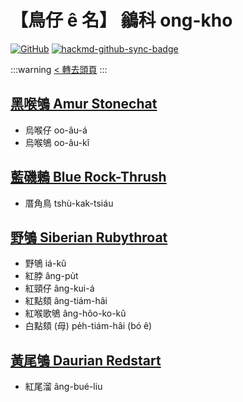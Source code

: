 # 【鳥仔 ê 名】 鶲科 ong-kho

[![GitHub](https://img.shields.io/badge/GitHub-black?logo=github)](https://github.com/siansiansu/tsiau-a-e-mia)
[![hackmd-github-sync-badge](https://hackmd.io/DtZUYj5mRcGTXF_l8CbGtA/badge)](https://hackmd.io/DtZUYj5mRcGTXF_l8CbGtA)

:::warning
[< 轉去頭頁](https://hackmd.io/@siansiansu/Hy4VzNvha)
:::

## [黑喉鴝 Amur Stonechat](https://ebird.org/species/stonec7)

- 烏喉仔 oo-âu-á
- 烏喉鴝 oo-âu-kî

## [藍磯鶇 Blue Rock-Thrush](https://ebird.org/species/burthr)

- 厝角鳥 tshù-kak-tsiáu

## [野鴝 Siberian Rubythroat](https://ebird.org/species/sibrub)

- 野鴝 iá-kû
- 紅脖 âng-pu̍t
- 紅頸仔 âng-kui-á
- 紅點頦 âng-tiám-hâi
- 紅喉歌鴝 âng-hôo-ko-kû
- 白點頦 (母) pe̍h-tiám-hâi (bó ê)

## [黃尾鴝 Daurian Redstart](https://ebird.org/species/daured1)

- 紅尾溜 âng-bué-liu
